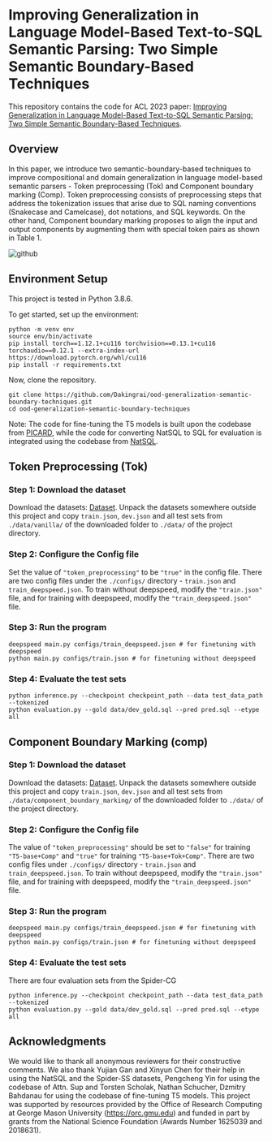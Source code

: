 # Improving Generalization in Language Model-Based Text-to-SQL Semantic Parsing: Two Simple Semantic Boundary-Based Techniques
This repository contains the code for ACL 2023 paper: [Improving Generalization in Language Model-Based Text-to-SQL Semantic Parsing: Two Simple Semantic Boundary-Based Techniques](https://arxiv.org/abs/2305.17378).

## Overview
In this paper, we introduce two semantic-boundary-based techniques to improve compositional and domain generalization in language model-based semantic parsers - Token preprocessing (Tok) and Component boundary marking (Comp). Token preprocessing consists of preprocessing steps that address the tokenization issues that arise due to SQL naming conventions (Snakecase and Camelcase), dot notations, and SQL keywords. On the other hand, Component boundary marking proposes to align the input and output components by augmenting them with special token pairs as shown in Table 1. 

![github](https://github.com/Dakingrai/ood-generalization-semantic-boundary-techniques/assets/3531451/0fb9eff6-19a7-49c0-8f46-a48130545dfd)

## Environment Setup
This project is tested in Python 3.8.6.

To get started, set up the environment:
```
python -m venv env 
source env/bin/activate
pip install torch==1.12.1+cu116 torchvision==0.13.1+cu116 torchaudio==0.12.1 --extra-index-url https://download.pytorch.org/whl/cu116
pip install -r requirements.txt
```

Now, clone the repository. 
```
git clone https://github.com/Dakingrai/ood-generalization-semantic-boundary-techniques.git
cd ood-generalization-semantic-boundary-techniques
```
Note: The code for fine-tuning the T5 models is built upon the codebase from [PICARD](https://github.com/ServiceNow/picard), while the code for converting NatSQL to SQL for evaluation is integrated using the codebase from [NatSQL](https://github.com/ygan/NatSQL). 

## Token Preprocessing (Tok)
### Step 1: Download the dataset
Download the datasets: [Dataset](https://gmuedu-my.sharepoint.com/:f:/g/personal/drai2_gmu_edu/EpGaXUlbZ2JEj47w1vNN4z4BKjgvseGeGMirT125Xw85gg?e=Mw9tFz). Unpack the datasets somewhere outside this project and copy `train.json`, `dev.json` and all test sets from `./data/vanilla/` of the downloaded folder to `./data/` of the project directory.
### Step 2: Configure the Config file
Set the value of `"token_preprocessing"` to be `"true"` in the config file. There are two config files under the `./configs/` directory - `train.json` and `train_deepspeed.json`. To train without deepspeed, modify the `"train.json"` file, and for training with deepspeed, modify the `"train_deepspeed.json"` file.
### Step 3: Run the program
```
deepspeed main.py configs/train_deepspeed.json # for finetuning with deepspeed
python main.py configs/train.json # for finetuning without deepspeed
```
### Step 4: Evaluate the test sets
```
python inference.py --checkpoint checkpoint_path --data test_data_path --tokenized 
python evaluation.py --gold data/dev_gold.sql --pred pred.sql --etype all
```
## Component Boundary Marking (comp)
### Step 1: Download the dataset
Download the datasets: [Dataset](https://gmuedu-my.sharepoint.com/:f:/g/personal/drai2_gmu_edu/EpGaXUlbZ2JEj47w1vNN4z4BKjgvseGeGMirT125Xw85gg?e=Mw9tFz). Unpack the datasets somewhere outside this project and copy `train.json`, `dev.json` and all test sets from `./data/component_boundary_marking/` of the downloaded folder to `./data/` of the project directory.
### Step 2: Configure the Config file
The value of `"token_preprocessing"` should be set to `"false"` for training `"T5-base+Comp"` and `"true"` for training `"T5-base+Tok+Comp"`. There are two config files under `./configs/` directory - `train.json` and `train_deepspeed.json`. To train without deepspeed, modify the `"train.json"` file, and for training with deepspeed, modify the `"train_deepspeed.json"` file.
### Step 3: Run the program
```
deepspeed main.py configs/train_deepspeed.json # for finetuning with deepspeed
python main.py configs/train.json # for finetuning without deepspeed
```

### Step 4: Evaluate the test sets
There are four evaluation sets from the Spider-CG 
```
python inference.py --checkpoint checkpoint_path --data test_data_path --tokenized 
python evaluation.py --gold data/dev_gold.sql --pred pred.sql --etype all 
```
## Acknowledgments
We would like to thank all anonymous reviewers for their constructive comments. We also thank Yujian Gan and Xinyun Chen for their help in using the NatSQL and the Spider-SS datasets,
Pengcheng Yin for using the codebase of Attn. Sup and Torsten Scholak, Nathan Schucher, Dzmitry Bahdanau for using the codebase of fine-tuning T5 models. This project was supported by resources provided by the Office of Research Computing at George Mason University (https://orc.gmu.edu) and funded in part by grants from the National Science Foundation (Awards Number 1625039 and 2018631).
 
